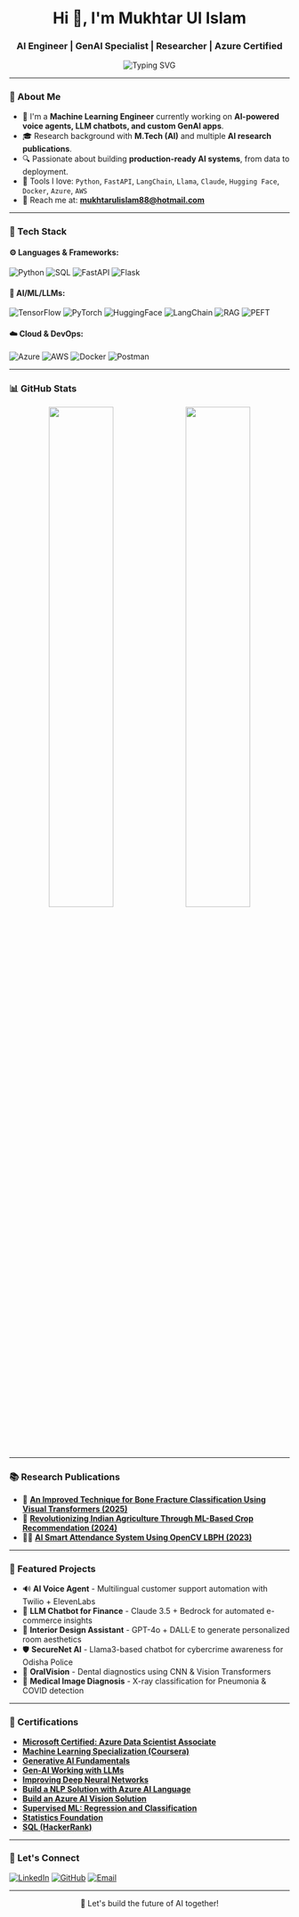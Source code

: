 <h1 align="center">Hi 👋, I'm Mukhtar Ul Islam</h1>
<h3 align="center">AI Engineer | GenAI Specialist | Researcher | Azure Certified</h3>

<p align="center">
  <img src="https://readme-typing-svg.demolab.com?font=Fira+Code&size=22&pause=1000&center=true&vCenter=true&width=435&lines=AI+Engineer+%7C+GenAI+Specialist;LLM+Fine-tuning+%26+Deployment;Applied+ML+%7C+RAG+%7C+Azure+%7C+FastAPI+%7C+NLP" alt="Typing SVG" />
</p>

---

### 🚀 About Me

- 🧠 I'm a **Machine Learning Engineer** currently working on **AI-powered voice agents, LLM chatbots, and custom GenAI apps**.
- 🎓 Research background with **M.Tech (AI)** and multiple **AI research publications**.
- 🔍 Passionate about building **production-ready AI systems**, from data to deployment.
- 🧰 Tools I love: `Python`, `FastAPI`, `LangChain`, `Llama`, `Claude`, `Hugging Face`, `Docker`, `Azure`, `AWS`
- 📨 Reach me at: **[mukhtarulislam88@hotmail.com](mailto:mukhtarulislam88@hotmail.com)**

---

### 🧰 Tech Stack

#### ⚙️ Languages & Frameworks:
![Python](https://img.shields.io/badge/-Python-3776AB?style=for-the-badge&logo=python&logoColor=white)
![SQL](https://img.shields.io/badge/-SQL-4479A1?style=for-the-badge&logo=postgresql&logoColor=white)
![FastAPI](https://img.shields.io/badge/-FastAPI-009688?style=for-the-badge&logo=fastapi&logoColor=white)
![Flask](https://img.shields.io/badge/-Flask-black?style=for-the-badge&logo=flask)

#### 🧠 AI/ML/LLMs:
![TensorFlow](https://img.shields.io/badge/-TensorFlow-FF6F00?style=for-the-badge&logo=tensorflow&logoColor=white)
![PyTorch](https://img.shields.io/badge/-PyTorch-EE4C2C?style=for-the-badge&logo=pytorch&logoColor=white)
![HuggingFace](https://img.shields.io/badge/-HuggingFace-FFCA28?style=for-the-badge&logo=huggingface&logoColor=black)
![LangChain](https://img.shields.io/badge/-LangChain-black?style=for-the-badge)
![RAG](https://img.shields.io/badge/-RAG-red?style=for-the-badge)
![PEFT](https://img.shields.io/badge/-PEFT-orange?style=for-the-badge)

#### ☁️ Cloud & DevOps:
![Azure](https://img.shields.io/badge/-Azure-0078D4?style=for-the-badge&logo=microsoftazure&logoColor=white)
![AWS](https://img.shields.io/badge/-AWS-232F3E?style=for-the-badge&logo=amazonaws&logoColor=white)
![Docker](https://img.shields.io/badge/-Docker-2496ED?style=for-the-badge&logo=docker&logoColor=white)
![Postman](https://img.shields.io/badge/-Postman-FF6C37?style=for-the-badge&logo=postman&logoColor=white)

---

### 📊 GitHub Stats

<p align="center">
  <img src="https://github-readme-stats.vercel.app/api?username=mukhtar-ul-islam88&show_icons=true&theme=radical" width="48%" />
  <img src="https://github-readme-streak-stats.herokuapp.com?user=mukhtar-ul-islam88&theme=radical" width="48%" />
</p>

---

### 📚 Research Publications

- 🧬 **[An Improved Technique for Bone Fracture Classification Using Visual Transformers (2025)](http://dx.doi.org/10.2139/ssrn.5191555)**
- 🌾 **[Revolutionizing Indian Agriculture Through ML-Based Crop Recommendation (2024)](https://www.researchgate.net/publication/378124693_Revolutionizing_Indian_Agriculture_through_Machine_Learning-Based_Crop_Recommendation_system)**
- 🧑‍🏫 **[AI Smart Attendance System Using OpenCV LBPH (2023)](https://www.journal-dogorangsang.in/no_1_Online_23/100_feb.pdf)**

---

### 📌 Featured Projects

- 🔊 **AI Voice Agent** - Multilingual customer support automation with Twilio + ElevenLabs  
- 🤖 **LLM Chatbot for Finance** - Claude 3.5 + Bedrock for automated e-commerce insights  
- 🏡 **Interior Design Assistant** - GPT-4o + DALL·E to generate personalized room aesthetics  
- 🛡️ **SecureNet AI** - Llama3-based chatbot for cybercrime awareness for Odisha Police  
- 🦷 **OralVision** - Dental diagnostics using CNN & Vision Transformers  
- 🧬 **Medical Image Diagnosis** - X-ray classification for Pneumonia & COVID detection

---

### 📜 Certifications

- [**Microsoft Certified: Azure Data Scientist Associate**](https://learn.microsoft.com/en-us/users/mukhtarulislam-6965/credentials/857c795dbee555a3?ref=https%3A%2F%2Fwww.linkedin.com%2F)  
- [**Machine Learning Specialization (Coursera)**](https://www.coursera.org/account/accomplishments/specialization/certificate/BFTBX5GEGTN9)  
- [**Generative AI Fundamentals**](https://www.coursera.org/account/accomplishments/certificate/3FECDHUP3DJS)  
- [**Gen-AI Working with LLMs**](https://www.linkedin.com/learning/certificates/16cff1d76a36268816018e4e11ef643350a2b361ff0b978874b2a507d3663bab)  
- [**Improving Deep Neural Networks**](https://www.coursera.org/account/accomplishments/certificate/RE9FRR56DJTF)  
- [**Build a NLP Solution with Azure AI Language**](https://learn.microsoft.com/en-us/users/mukhtarulislam-6965/credentials/495cf0043f8fa472?ref=https%3A%2F%2Fwww.linkedin.com%2F)  
- [**Build an Azure AI Vision Solution**](https://learn.microsoft.com/en-us/users/mukhtarulislam-6965/credentials/ff5e634b69369d2b?ref=https%3A%2F%2Fwww.linkedin.com%2F)  
- [**Supervised ML: Regression and Classification**](https://www.coursera.org/account/accomplishments/verify/HJ8DFEVFXSWE?utm_source=link&utm_medium=certificate&utm_content=cert_image&utm_campaign=sharing_cta&utm_product=course)  
- [**Statistics Foundation**](https://www.linkedin.com/learning/certificates/41c9243ef2df2c223233b7c0f3c874f1efe4a5f324109fddc86be5c015e2c520)  
- [**SQL (HackerRank)**](https://www.hackerrank.com/certificates/e0afb5281570)

---


### 🔗 Let's Connect

[![LinkedIn](https://img.shields.io/badge/-LinkedIn-0077B5?style=flat-square&logo=linkedin&logoColor=white)](https://www.linkedin.com/in/mukhtar-ul-islam88/)
[![GitHub](https://img.shields.io/badge/-GitHub-black?style=flat-square&logo=github&logoColor=white)](https://github.com/mukhtar-ul-islam88)
[![Email](https://img.shields.io/badge/-Email-red?style=flat-square&logo=gmail&logoColor=white)](mailto:mukhtarulislam88@hotmail.com)

---

<p align="center">🚀 Let's build the future of AI together!</p>
